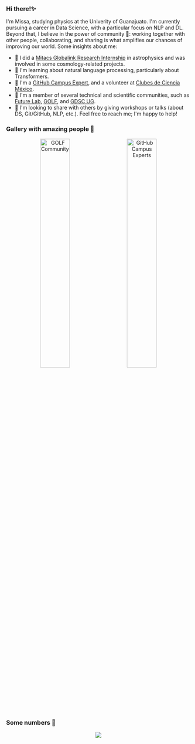 ### Hi there!:sparkles:

I'm Missa, studying physics at the Univerity of Guanajuato. I'm currently pursuing a career in Data Science, with a particular focus on NLP and DL. Beyond that, I believe in the power of community 💖: working together with other people, collaborating, and sharing is what amplifies our chances of improving our world. Some insights about me:

- 🌌 I did a [Mitacs Globalink Research Internship](https://www.mitacs.ca/en/programs/globalink/globalink-research-internship) in astrophysics and was involved in some cosmology-related projects.
- 🤖 I'm learning about natural language processing, particularly about Transformers.
- 🚩 I'm a [GitHub Campus Expert](https://education.github.com/experts), and a volunteer at [Clubes de Ciencia México](https://clubesdeciencia.mx/en/).
- 💝 I'm a member of several technical and scientific communities, such as [Future Lab](https://futurelab.mx/), [GOLF](https://www.facebook.com/golf.fisica), and [GDSC UG](https://gdsc.community.dev/university-of-guanajuato/).
- 💬 I'm looking to share with others by giving workshops or talks (about DS, Git/GitHub, NLP, etc.). Feel free to reach me; I'm happy to help!

### Gallery with amazing people 🚀

<p align="center">
  <img alt="GOLF Community" src="https://i.imgur.com/3hnhdh8.jpg" width="40%">
&nbsp; &nbsp; &nbsp; &nbsp;
  <img alt="GitHub Campus Experts" src="https://i.imgur.com/8cDcG3b.jpg" width="40%">
</p>

### Some numbers 🧠

<p align="center">
  <img align="center" src="https://github-readme-stats.vercel.app/api?username=GabrielMissael&count_private=true&show_icons=true&theme=onedark" />
</p>

<!--
**GabrielMissael/GabrielMissael** is a ✨ _special_ ✨ repository because its `README.md` (this file) appears on your GitHub profile.

Here are some ideas to get you started:

- 🔭 I’m currently working on ...
- 🌱 I’m currently learning ...
- 👯 I’m looking to collaborate on ...
- 🤔 I’m looking for help with ...
- 💬 Ask me about ...
- 📫 How to reach me: ...
- 😄 Pronouns: ...
- ⚡ Fun fact: ...
-->
